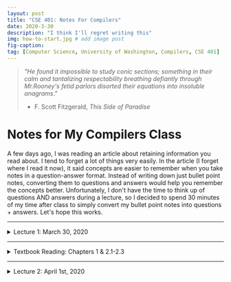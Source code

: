 ```yaml
---
layout: post
title: "CSE 401: Notes For Compilers"
date: 2020-3-30
description: "I think I'll regret writing this"
img: how-to-start.jpg # add image post
fig-caption:
tag: [Computer Science, University of Washington, Compilers, CSE 401]
---
```


> *"He found it impossible to study conic sections; something in their calm and tantalizing respectability breathing defiantly through Mr.Rooney's fetid parlors disorted their equations into insoluble anagrams."*
> - F. Scott Fitzgerald, *This Side of Paradise*

# Notes for My Compilers Class

A few days ago, I was reading an article about retaining information you read about. I tend to forget a lot of things very easily. In the article (I forget where I read it now), it said concepts are easier to remember when you take notes in a question-answer format. Instead of writing down just bullet point notes, converting them to questions and answers would help you remember the concepts better. Unfortunately, I don't have the time to think up of questions AND answers during a lecture, so I decided to spend 30 minutes of my time after class to simply convert my bullet point notes into questions + answers. Let's hope this works.

--- 

<details>
<summary>
Lecture 1: March 30, 2020
</summary>

#### Question 1: What is the structure of a Compiler? 
- Answer: Conceptually, a compiler has a front end and a back end. The front end take in source code and compiles it into an intermediate representation. Then, the back-end translates it into target code for machines to read and execute.

#### Question 2: What does the front end consist of? 
- Answer: The front end consists of the Scanner, Parser, and also performs Semantic Analysis. 

#### Question 3: What does the back end consist of? 
- Answer: The back end consists of target code generation and optimization.

#### Question 4: What does the Scanner do?
- Answer: The scanner parses source code and tokenizes the necessary code. It creates a token stream. 

#### Question 5: What does the Parser do? 
- Answer: The parser takes the token stream and creates a Intermediate Representations (IR). This is usually an Abstract Syntax Tree (AST).

</details>

---

<details>
<summary>
Textbook Reading: Chapters 1 & 2.1-2.3
</summary>

#### Question 1: What do you call a compiler that output other programming languages? 
- source-to-source compilers


#### Question 2: What is the Kleene closure?

- the union of concatenations of a regular expression R with itself, zero or more times.

#### Question 3: What operator (^) is this? How about epislon?

- the complement operator
- eplison is the empty string 

#### Question 4: How are non-deterministic automaton different from deterministic automaton?

- An NFA allows transitions on the empty string, and states that have multiple transitions on the same character

</details>

---

<details>
<summary>
Lecture 2: April 1st, 2020
</summary>

#### Question 1: What is the Principle of Longest Match?

- scanner picks the longest possible string to make up the next token if there is a choice. For example, the word "iffy" will be interpreted as "iffy" instead of "if fy", even though there is an "if" keyword in the string.

#### Question 2: What is an automaton?

- a recognizer of a language. It validates a string by confirming or rejecting a string as part of a language. 

#### Question 3: What is a Grammar?

- A generator; a system for producing all strings in the language.

#### Question 4: What is a Production?

- rules of a grammar

</details>